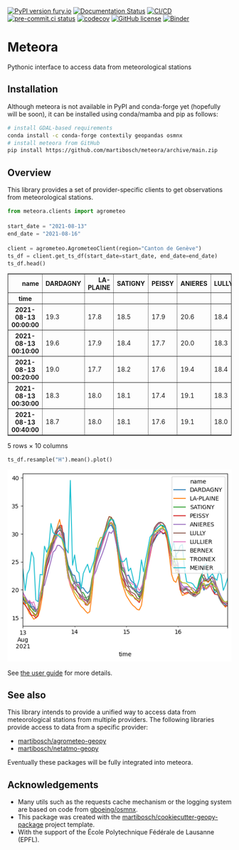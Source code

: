 [![PyPI version fury.io](https://badge.fury.io/py/meteora.svg)](https://pypi.python.org/pypi/meteora)
[![Documentation Status](https://readthedocs.org/projects/meteora/badge/?version=latest)](https://meteora.readthedocs.io/en/latest/?badge=latest)
[![CI/CD](https://github.com/martibosch/meteora/actions/workflows/dev.yml/badge.svg)](https://github.com/martibosch/meteora/blob/main/.github/workflows/dev.yml)
[![pre-commit.ci status](https://results.pre-commit.ci/badge/github/martibosch/meteora/main.svg)](https://results.pre-commit.ci/latest/github/martibosch/meteora/main)
[![codecov](https://codecov.io/gh/martibosch/meteora/branch/main/graph/badge.svg?token=hKoSSRn58a)](https://codecov.io/gh/martibosch/meteora)
[![GitHub license](https://img.shields.io/github/license/martibosch/meteora.svg)](https://github.com/martibosch/meteora/blob/main/LICENSE)
[![Binder](https://mybinder.org/badge_logo.svg)](https://mybinder.org/v2/gh/martibosch/meteora/HEAD?labpath=docs%2Fuser-guide%2Fagrometeo.ipynb)

# Meteora

Pythonic interface to access data from meteorological stations

## Installation

Although meteora is not available in PyPI and conda-forge yet (hopefully will be soon), it can be installed using conda/mamba and pip as follows:

```bash
# install GDAL-based requirements
conda install -c conda-forge contextily geopandas osmnx
# install meteora from GitHub
pip install https://github.com/martibosch/meteora/archive/main.zip
```

## Overview

This library provides a set of provider-specific clients to get observations from meteorological stations.

```python
from meteora.clients import agrometeo

start_date = "2021-08-13"
end_date = "2021-08-16"

client = agrometeo.AgrometeoClient(region="Canton de Genève")
ts_df = client.get_ts_df(start_date=start_date, end_date=end_date)
ts_df.head()
```

<div>
    <div class="wy-table-responsive"><table border="1" class="dataframe docutils">
            <thead>
                <tr style="text-align: right;">
                    <th>name</th>
                    <th>DARDAGNY</th>
                    <th>LA-PLAINE</th>
                    <th>SATIGNY</th>
                    <th>PEISSY</th>
                    <th>ANIERES</th>
                    <th>LULLY</th>
                    <th>LULLIER</th>
                    <th>BERNEX</th>
                    <th>TROINEX</th>
                    <th>MEINIER</th>
                </tr>
                <tr>
                    <th>time</th>
                    <th></th>
                    <th></th>
                    <th></th>
                    <th></th>
                    <th></th>
                    <th></th>
                    <th></th>
                    <th></th>
                    <th></th>
                    <th></th>
                </tr>
            </thead>
            <tbody>
                <tr>
                    <th>2021-08-13 00:00:00</th>
                    <td>19.3</td>
                    <td>17.8</td>
                    <td>18.5</td>
                    <td>17.9</td>
                    <td>20.6</td>
                    <td>18.4</td>
                    <td>20.3</td>
                    <td>18.6</td>
                    <td>19.4</td>
                    <td>25.8</td>
                </tr>
                <tr>
                    <th>2021-08-13 00:10:00</th>
                    <td>19.6</td>
                    <td>17.9</td>
                    <td>18.4</td>
                    <td>17.7</td>
                    <td>20.0</td>
                    <td>18.3</td>
                    <td>19.6</td>
                    <td>18.7</td>
                    <td>19.1</td>
                    <td>28.6</td>
                </tr>
                <tr>
                    <th>2021-08-13 00:20:00</th>
                    <td>19.0</td>
                    <td>17.7</td>
                    <td>18.2</td>
                    <td>17.6</td>
                    <td>19.4</td>
                    <td>18.4</td>
                    <td>19.1</td>
                    <td>18.7</td>
                    <td>19.2</td>
                    <td>24.1</td>
                </tr>
                <tr>
                    <th>2021-08-13 00:30:00</th>
                    <td>18.3</td>
                    <td>18.0</td>
                    <td>18.1</td>
                    <td>17.4</td>
                    <td>19.1</td>
                    <td>18.3</td>
                    <td>19.1</td>
                    <td>18.6</td>
                    <td>18.9</td>
                    <td>22.5</td>
                </tr>
                <tr>
                    <th>2021-08-13 00:40:00</th>
                    <td>18.7</td>
                    <td>18.0</td>
                    <td>18.1</td>
                    <td>17.6</td>
                    <td>19.1</td>
                    <td>18.0</td>
                    <td>19.0</td>
                    <td>18.7</td>
                    <td>18.5</td>
                    <td>21.5</td>
                </tr>
            </tbody>
    </table></div>
    <p>5 rows × 10 columns</p>
</div>

```python
ts_df.resample("H").mean().plot()
```

![Agrometeo time series plot](https://github.com/martibosch/meteora/raw/main/docs/figures/agrometeo-ts.png)

See [the user guide](https://meteora.readthedocs.io/en/latest/user-guide.html) for more details.

## See also

This library intends to provide a unified way to access data from meteorological stations from multiple providers. The following libraries provide access to data from a specific provider:

- [martibosch/agrometeo-geopy](https://github.com/martibosch/agrometeo-geopy)
- [martibosch/netatmo-geopy](https://github.com/martibosch/netatmo-geopy)

Eventually these packages will be fully integrated into meteora.

## Acknowledgements

- Many utils such as the requests cache mechanism or the logging system are based on code from [gboeing/osmnx](https://github.com/gboeing/osmnx).
- This package was created with the [martibosch/cookiecutter-geopy-package](https://github.com/martibosch/cookiecutter-geopy-package) project template.
- With the support of the École Polytechnique Fédérale de Lausanne (EPFL).

